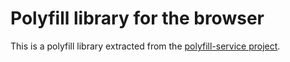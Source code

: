 # Polyfill library for the browser

This is a polyfill library extracted from the [polyfill-service project](https://github.com/Financial-Times/polyfill-service).
